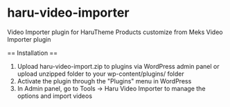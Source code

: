 # haru-video-importer
Video Importer plugin for HaruTheme Products customize from Meks Video Importer plugin

== Installation ==

1. Upload haru-video-import.zip to plugins via WordPress admin panel or upload unzipped folder to your wp-content/plugins/ folder
2. Activate the plugin through the "Plugins" menu in WordPress
3. In Admin panel, go to Tools -> Haru Video Importer to manage the options and import videos
